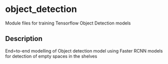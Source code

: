 # object_detection
Module files for training Tensorflow Object Detection models</br>

## Description
End=to-end modelling of Object detection model using Faster RCNN models for detection of empty spaces in the shelves
